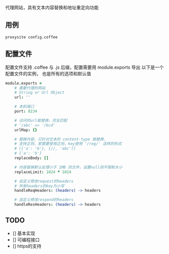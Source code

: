 代理网站，具有文本内容替换和地址重定向功能

## 用例
```
proxysite config.coffee
```

## 配置文件
配置文件支持 .coffee 与 .js 后缀，配置需要用 module.exports 导出
以下是一个配置文件的实例，
也是所有的选项和默认值
```coffee
module.exports =
    # 需要代理的网站
    # String or Url Object
    url: ''

    # 本机端口
    port: 8234

    # 访问的url做替换，完全匹配
    # '/abc' => '/bcd'
    urlMap: {}

    # 替换内容，只针对文本的 content-type 做替换,
    # 支持正则，若需要使用正则，key使用 '/reg/' 这样的形式
    # [{'a': 'b'}, [//, 'abc']]
    # {'a': 'b'}
    replaceBody: []

    # 内容替换默认处理小于 1MB 的文件，设置null则不限制大小
    replaceLimit: 1024 * 1024

    # 自定义修改request的headers
    # 所有headers的key为小写
    handleReqHeaders: (headers) -> headers

    # 自定义修改respond的headers
    handleResHeaders: (headers) -> headers
```



## TODO
- [] 基本实现
- [] 可编程接口
- [] https的支持
